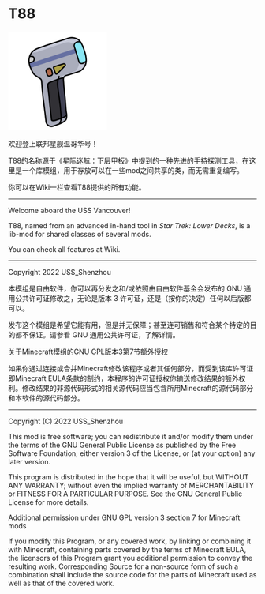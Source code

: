 # T88
<img src="https://github.com/USS-Shenzhou/t88/blob/master/src/main/resources/t88.png" width="200">


欢迎登上联邦星舰温哥华号！

T88的名称源于《星际迷航：下层甲板》中提到的一种先进的手持探测工具，在这里是一个库模组，用于存放可以在一些mod之间共享的类，而无需重复编写。

你可以在Wiki一栏查看T88提供的所有功能。

---

Welcome aboard the USS Vancouver!

T88, named from an advanced in-hand tool in *Star Trek: Lower Decks*, is a lib-mod for shared classes of several mods.

You can check all features at Wiki.

---

Copyright 2022 USS_Shenzhou

本模组是自由软件，你可以再分发之和/或依照由自由软件基金会发布的 GNU 通用公共许可证修改之，无论是版本 3 许可证，还是（按你的决定）任何以后版都可以。

发布这个模组是希望它能有用，但是并无保障；甚至连可销售和符合某个特定的目的都不保证。请参看 GNU 通用公共许可证，了解详情。

关于Minecraft模组的GNU GPL版本3第7节额外授权

如果你通过连接或合并Minecraft修改该程序或者其任何部分，而受到该库许可证即Minecraft EULA条款的制约，本程序的许可证授权你输送修改结果的额外权利。修改结果的非源代码形式的相关源代码应当包含所用Minecraft的源代码部分和本软件的源代码部分。

---

Copyright (C) 2022 USS_Shenzhou

This mod is free software; you can redistribute it and/or modify them under the terms of the GNU General Public License as published by the Free Software Foundation; either version 3 of the License, or (at your option) any later version.

This program is distributed in the hope that it will be useful, but WITHOUT ANY WARRANTY; without even the implied warranty of MERCHANTABILITY or FITNESS FOR A PARTICULAR PURPOSE. See the GNU General Public License for more details.

Additional permission under GNU GPL version 3 section 7 for Minecraft mods

If you modify this Program, or any covered work, by linking or combining it with Minecraft, containing parts covered by the terms of Minecraft EULA, the licensors of this Program grant you additional permission to convey the resulting work. Corresponding Source for a non-source form of such a combination shall include the source code for the parts of Minecraft used as well as that of the covered work.
